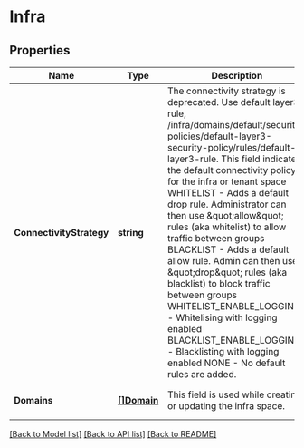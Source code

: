# Infra

## Properties
Name | Type | Description | Notes
------------ | ------------- | ------------- | -------------
**ConnectivityStrategy** | **string** | The connectivity strategy is deprecated. Use default layer3 rule, /infra/domains/default/security-policies/default-layer3-security-policy/rules/default-layer3-rule. This field indicates the default connectivity policy for the infra or tenant space WHITELIST - Adds a default drop rule. Administrator can then use \&quot;allow\&quot; rules (aka whitelist) to allow traffic between groups BLACKLIST - Adds a default allow rule. Admin can then use \&quot;drop\&quot; rules (aka blacklist) to block traffic between groups WHITELIST_ENABLE_LOGGING - Whitelising with logging enabled BLACKLIST_ENABLE_LOGGING - Blacklisting with logging enabled NONE - No default rules are added.  | [optional] [default to null]
**Domains** | [**[]Domain**](Domain.md) | This field is used while creating or updating the infra space.  | [optional] [default to null]

[[Back to Model list]](../README.md#documentation-for-models) [[Back to API list]](../README.md#documentation-for-api-endpoints) [[Back to README]](../README.md)

